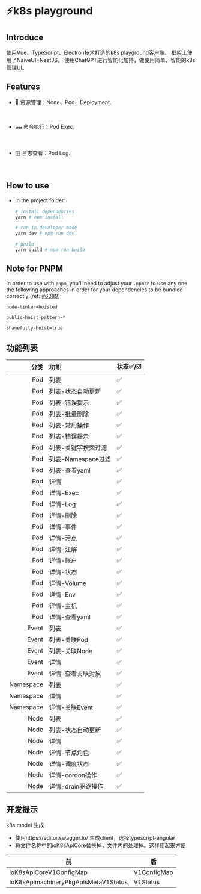  
# ⚡k8s playground

 
 
## Introduce
使用Vue、TypeScript、Electron技术打造的k8s playground客户端。
框架上使用了NaiveUI+NestJS。
使用ChatGPT进行智能化加持，做使用简单、智能的k8s 管理UI。

## Features

- 🔨 资源管理：Node、Pod、Deployment.
<br>

- 🛻 命令执行：Pod Exec.
<br>

- 🪟 日志查看：Pod Log.
<br>


## How to use

- In the project folder: 
  ```bash
  # install dependencies
  yarn # npm install

  # run in developer mode
  yarn dev # npm run dev

  # build
  yarn build # npm run build
  ```

## Note for PNPM

In order to use with `pnpm`, you'll need to adjust your `.npmrc` to use any one the following approaches in order for your dependencies to be bundled correctly (ref: [#6389](https://github.com/electron-userland/electron-builder/issues/6289#issuecomment-1042620422)):
```
node-linker=hoisted
```
```
public-hoist-pattern=*
```
```
shamefully-hoist=true
```
## 功能列表
|        分类 | 功能             | 	状态✅/☑️ |
|----------:|:---------------|:--------|
|       Pod | 列表             | ✅       |
|       Pod | 列表-状态自动更新      | ✅       |
|       Pod | 列表-错误提示        | ✅       |
|       Pod | 列表-批量删除        | ✅       |
|       Pod | 列表-常用操作        | ✅       |
|       Pod | 列表-错误提示        | ✅       |
|       Pod | 列表-关键字搜索过滤     | ✅       |
|       Pod | 列表-Namespace过滤 | ✅       |
|       Pod | 列表-查看yaml      | ✅       |
|       Pod | 详情             | ✅       |
|       Pod | 详情-Exec        | ✅       |
|       Pod | 详情-Log         | ✅       |
|       Pod | 详情-删除          | ✅       |
|       Pod | 详情-事件          | ✅       |
|       Pod | 详情-污点          | ✅       |
|       Pod | 详情-注解          | ✅       |
|       Pod | 详情-账户          | ✅       |
|       Pod | 详情-状态          | ✅       |
|       Pod | 详情-Volume      | ✅       |
|       Pod | 详情-Env         | ✅       |
|       Pod | 详情-主机          | ✅       |
|       Pod | 详情-查看yaml      | ✅       |
|     Event | 列表             | ✅       |
|     Event | 列表-关联Pod       | ✅       |
|     Event | 列表-关联Node      | ✅       |
|     Event | 详情             | ✅       |
|     Event | 详情-查看关联对象      | ✅       |
| Namespace | 列表             | ✅       |
| Namespace | 详情             | ✅       |
| Namespace | 详情-关联Event     | ✅       |
|      Node | 列表             | ✅       |
|      Node | 列表-状态自动更新      | ✅       |
|      Node | 详情             | ✅       |
|      Node | 详情-节点角色        | ✅       |
|      Node | 详情-调度状态        | ✅       |
|      Node | 详情-cordon操作    | ✅       |
|      Node | 详情-drain驱逐操作   | ✅       |
## 开发提示
 
k8s model 生成
 * 使用https://editor.swagger.io/ 生成client，选择typescript-angular
 * 将文件名称中的ioK8sApiCore替换掉，文件内的处理掉。这样用起来方便

 | 前                                    | 后           |
 |--------------------------------------|-------------|
 | ioK8sApiCoreV1ConfigMap              | V1ConfigMap |
 | IoK8sApimachineryPkgApisMetaV1Status | V1Status    |
